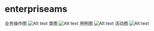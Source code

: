 # enterpriseams
业务操作图
![Alt text](https://github.com/caitongbo/enterpriseams/blob/master/src/main/webapp/images/%E9%A2%84%E8%A7%88.png)
类图
![Alt text](https://github.com/caitongbo/enterpriseams/blob/master/src/main/webapp/images/%E7%B1%BB%E5%9B%BE.png)
用例图
![Alt text](https://github.com/caitongbo/enterpriseams/blob/master/src/main/webapp/images/%E7%94%A8%E4%BE%8B%E5%9B%BE.png)
活动图
![Alt text](https://github.com/caitongbo/enterpriseams/blob/master/src/main/webapp/images/%E6%B4%BB%E5%8A%A8%E5%9B%BE.png)

